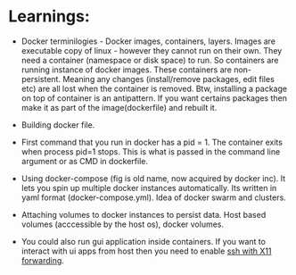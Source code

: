 # Learnings:
* Docker terminilogies - Docker images, containers, layers. Images are executable copy of linux - however they cannot run on their own. They need a container (namespace or disk space) to run. So containers are running instance of docker images. These containers are non-persistent. Meaning any changes (install/remove packages, edit files etc) are all lost when the container is removed. Btw, installing a package on top of container is an antipattern. If you want certains packages then make it as part of the image(dockerfile) and rebuilt it.

* Building docker file.

* First command that you run in docker has a pid = 1. The container exits when process pid=1 stops. This is what is passed in the command line argument or as CMD in dockerfile.

* Using docker-compose (fig is old name, now acquired by docker inc). It lets you spin up multiple docker instances automatically. Its written in yaml format (docker-compose.yml). Idea of docker swarm and clusters. 

* Attaching volumes to docker instances to persist data. Host based volumes (acccessible by the host os), docker volumes.

* You could also run gui application inside containers. If you want to interact with ui apps from host then you need to enable [ssh with X11 forwarding](http://en.tldp.org/HOWTO/XDMCP-HOWTO/ssh.html).
